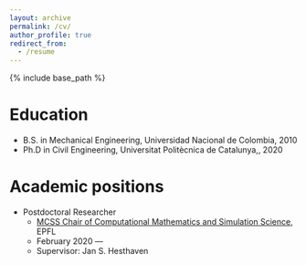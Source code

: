 ```yaml
---
layout: archive
permalink: /cv/
author_profile: true
redirect_from:
  - /resume
---
```


{% include base_path %}

Education
======
* B.S. in Mechanical Engineering, Universidad Nacional de Colombia, 2010
* Ph.D in Civil Engineering, Universitat Politècnica de Catalunya,, 2020 

Academic positions
======
* Postdoctoral Researcher
  * [MCSS Chair of Computational Mathematics and Simulation Science](https://www.epfl.ch/labs/mcss/), EPFL 
  * February 2020 —
  * Supervisor: Jan S. Hesthaven
